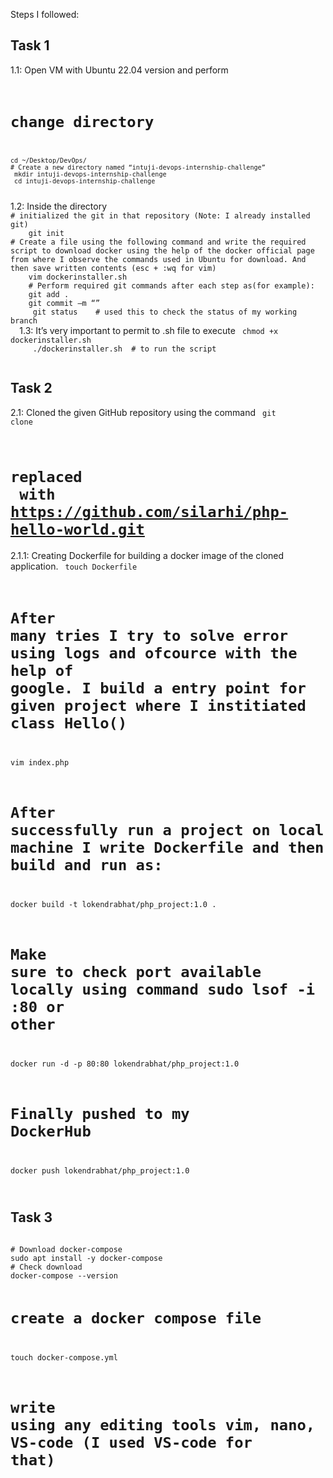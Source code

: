 Steps I followed:
## Task 1
1.1: Open VM with Ubuntu 22.04 version and perform
<code>	
# change directory 
	cd ~/Desktop/DevOps/
	# Create a new directory named “intuji-devops-internship-challenge” 
	 mkdir intuji-devops-internship-challenge
	 cd intuji-devops-internship-challenge
</code>
1.2: Inside the directory 
<code>	
# initialized the git in that repository (Note: I already installed git)
	git init
# Create a file using the following command and write the required script to download docker using the help of the docker official page from where I observe the commands used in Ubuntu for download. And then save written contents (esc + :wq for vim)
	vim dockerinstaller.sh
	# Perform required git commands after each step as(for example):
	git add .
	git commit –m “<commit-message>”
	 git status    # used this to check the status of my working branch
  </code>
1.3: It’s very important to permit to .sh file to execute 
	<code> chmod +x dockerinstaller.sh
	 ./dockerinstaller.sh  # to run the script
	</code>


## Task 2
2.1: Cloned the given GitHub repository using the command
<code> git clone <given-repo-url>   
# replaced <given-repo-url> with https://github.com/silarhi/php-hello-world.git </code>
2.1.1: Creating Dockerfile for building a docker image of the cloned application.
<code> 
touch Dockerfile

# After many tries I try to solve error using logs and ofcource with the help of google. I build a entry point for given project where I institiated class Hello()

vim index.php

# After successfully run a project on local machine I write  Dockerfile and then build and run as:

docker build -t lokendrabhat/php_project:1.0 .

# Make sure to check port available locally using command sudo lsof -i :80 or other
docker run -d -p 80:80 lokendrabhat/php_project:1.0

# Finally pushed to my DockerHub 
docker push lokendrabhat/php_project:1.0

</code>


## Task 3
<code>
# Download docker-compose
sudo apt install -y docker-compose
# Check download
docker-compose --version

# create a docker compose file
touch docker-compose.yml
# write using any editing tools vim, nano, VS-code (I used VS-code for that)


</code>